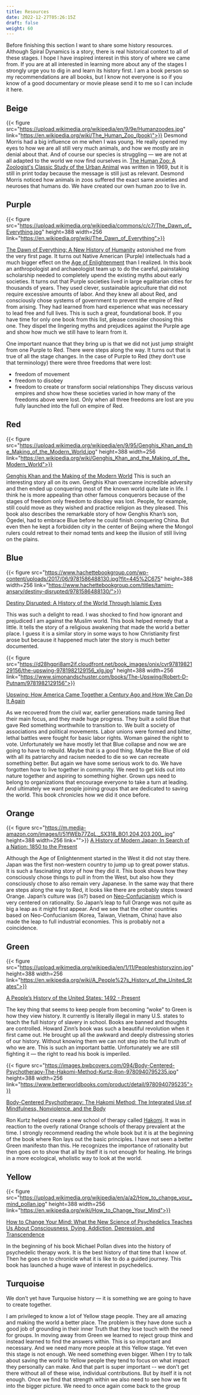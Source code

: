 ```yaml
---
title: Resources
date: 2022-12-27T05:26:15Z
draft: false
weight: 60
---
```

Before finishing this section I want to share some history resources. Although Spiral Dynamics is a story, there is real historical context to all of these stages. I hope I have inspired interest in this story of where we came from. If you are at all interested in learning more about any of the stages I strongly urge you to dig in and learn its history first. I am a book person so my recommendations are all books, but I know not everyone is so if you know of a good documentary or movie please send it to me so I can include it here.

## Beige

{{< figure src="https://upload.wikimedia.org/wikipedia/en/9/9e/Humanzoodes.jpg" link="https://en.wikipedia.org/wiki/The_Human_Zoo_(book)">}}
Desmond Morris had a big influence on me when I was young. He really opened my eyes to how we are all still very much animals, and how we mostly are in denial about that. And of course our species is struggling — we are not at all adapted to the world we now find ourselves in.  [The Human Zoo: A Zoologist's Classic Study of the Urban Animal][1] was written in 1969, but it is still in print today because the message is still just as relevant. Desmond Morris noticed how animals in zoos suffered the exact same anxieties and neuroses that humans do. We have created our own human zoo to live in. 

## Purple
{{< figure src="https://upload.wikimedia.org/wikipedia/commons/c/c7/The_Dawn_of_Everything.jpg" height=388 width=256 link="https://en.wikipedia.org/wiki/The_Dawn_of_Everything">}}

[The Dawn of Everything: A New History of Humanity][2] astonished me from the very first page. It turns out Native American (Purple) intellectuals had a much bigger effect on the [Age of Enlightenment][3] than I realized.  In this book an anthropologist and archaeologist team up to do the careful, painstaking scholarship needed to completely upend the existing myths about early societies. It turns out that Purple societies lived in large egalitarian cities for thousands of years. They used clever, sustainable agriculture that did not require excessive amounts of labor. And they knew all about Red, and consciously chose systems of government to prevent the empire of Red from arising. They had learned from hard experience what was necessary to lead free and full lives. This is such a great, foundational book. If you have time for only one book from this list, please consider choosing this one. They dispel the lingering myths and prejudices against the Purple age and show how much we still have to learn from it.

One important nuance that they bring up is that we did not just jump straight from one Purple to Red. There were steps along the way. It turns out that is true of all the stage changes. In the case of Purple to Red (they don’t use that terminology) there were three freedoms that were lost:
* freedom of movement
* freedom to disobey
* freedom to create or transform social relationships
They discuss various empires and show how these societies varied in how many of the freedoms above were lost. Only when all three freedoms are lost are you fully launched into the full on empire of Red.
  
## Red
{{< figure src="https://upload.wikimedia.org/wikipedia/en/9/95/Genghis_Khan_and_the_Making_of_the_Modern_World.jpg" height=388 width=256 link="https://en.wikipedia.org/wiki/Genghis_Khan_and_the_Making_of_the_Modern_World">}}

[Genghis Khan and the Making of the Modern World][4]
This is such an interesting story all on its own. Genghis Khan overcame incredible adversity and then ended up conquering most of the known world quite late in life. I think he is more appealing than other famous conquerors because of the stages of freedom only freedom to disobey was lost. People, for example, still could move as they wished and practice religion as they pleased. This book also describes the remarkable story of how Genghis Khan’s son,  Ögedei, had to embrace Blue before he could finish conquering China. But even then he kept a forbidden city in the center of Beijing where the Mongol rulers could retreat to their nomad tents and keep the illusion of still living on the plains.

## Blue
{{< figure src="https://www.hachettebookgroup.com/wp-content/uploads/2017/06/9781586488130.jpg?fit=445%2C675" height=388 width=256 link="https://www.hachettebookgroup.com/titles/tamim-ansary/destiny-disrupted/9781586488130/">}}

[Destiny Disrupted: A History of the World Through Islamic Eyes][5]

This was such a delight to read. I was shocked to find how ignorant and prejudiced I am against the Muslim world. This book helped remedy that a little. It tells the story of a religious awakening that made the world a better place. I guess it is a similar story in some ways to how Christianity first arose but because it happened much later the story is much better documented.

{{< figure src="https://d28hgpri8am2if.cloudfront.net/book_images/onix/cvr9781982129156/the-upswing-9781982129156_xlg.jpg" height=388 width=256 link="https://www.simonandschuster.com/books/The-Upswing/Robert-D-Putnam/9781982129156">}}

[Upswing: How America Came Together a Century Ago and How We Can Do It Again][6]

As we recovered from the civil war, earlier generations made taming Red their main focus, and they made huge progress. They built a solid Blue that gave Red something worthwhile to transition to. We built a society of associations and political movements. Labor unions were formed and bitter, lethal battles were fought for basic labor rights. Woman gained the right to vote. Unfortunately we have mostly let that Blue collapse and now we are going to have to rebuild. Maybe that is a good thing. Maybe the Blue of old with all its patriarchy and racism needed to die so we can recreate something better. But again we have some serious work to do. We have forgotten how to live together in community. We need to get kids out into nature together and aspiring to something higher. Grown ups need to belong to organizations that encourage everyone to take a turn at leading. And ultimately we want people joining groups that are dedicated to saving the world.  This book chronicles how we did it once before.

## Orange

{{< figure src="https://m.media-amazon.com/images/I/51fWEb77ZqL._SX318_BO1,204,203,200_.jpg" height=388 width=256 link="">}}
[A History of Modern Japan; In Search of a Nation: 1850 to the Present][7]

Although the Age of Enlightenment started in the West it did not stay there. Japan was the first non-western country to jump up to great power status. It is such a fascinating story of how they did it. This book shows how they consciously chose things to pull in from the West, but also how they consciously chose to also remain very Japanese. In the same way that there are steps along the way to Red, it looks like there are probably steps toward Orange. Japan’s culture was (is?) based on [Neo-Confucianism][8] which is very centered on rationality. So Japan’s leap to full Orange was not  quite as big a leap as it might first appear. And we see that the other countries based on Neo-Confucianism (Korea, Taiwan, Vietnam, China) have also made the leap to full industrial economies. This is probably not a coincidence. 

## Green
{{< figure src="https://upload.wikimedia.org/wikipedia/en/1/11/Peopleshistoryzinn.jpg" height=388 width=256 link="https://en.wikipedia.org/wiki/A_People%27s_History_of_the_United_States">}}

[A People’s History of the United States: 1492 - Present][9]

The key thing that seems to keep people from becoming “woke” to Green is how they view history. It currently is literally illegal in many U.S. states to teach the full history of slavery in school. Books are banned and thoughts are controlled. Howard Zinn’s book was such a beautiful revolution when it first came out. He brought up all the awkward and deeply distressing stories of our history. Without knowing them we can not step into the full truth of who we are. This is such an important battle. Unfortunately we are still fighting it — the right to read his book is imperiled.

{{< figure src="https://images.bwbcovers.com/094/Body-Centered-Psychotherapy-The-Hakomi-Method-Kurtz-Ron-9780940795235.jpg" height=388 width=256 link="https://www.betterworldbooks.com/product/detail/9780940795235">}}

[Body-Centered Psychotherapy: The Hakomi Method: The Integrated Use of Mindfulness, Nonviolence, and the Body][10]

Ron Kurtz helped create a new school of therapy called [Hakomi][11].  It was in reaction to the overly rational Orange schools of therapy prevalent at the time. I strongly recommend reading the whole book but it is at the beginning of the book where Ron lays out the basic principles. I have not seen a better Green manifesto than this. He recognizes the importance of rationality but then goes on to show that all by itself it is not enough for healing. He brings in a more ecological, wholistic way to look at the world.

## Yellow

{{< figure src="https://upload.wikimedia.org/wikipedia/en/a/a2/How_to_change_your_mind_pollan.jpg" height=388 width=256 link="https://en.wikipedia.org/wiki/How_to_Change_Your_Mind">}}

[How to Change Your Mind: What the New Science of Psychedelics Teaches Us About Consciousness, Dying, Addiction, Depression, and Transcendence][12]

In the beginning of his book Michael Pollan dives into the history of psychedelic therapy work. It is the best history of that time that I know of. Then he goes on to chronicle what it is like to do a guided journey. This book has launched a huge wave of interest in psychedelics.

## Turquoise

We don’t yet have Turquoise history — it is something we are going to have to create together. 

I am privileged to know a lot of Yellow stage people. They are all amazing and making the world a better place. The problem is they have done such a good job of grounding in their inner Truth that they lose touch with the need for groups. In moving away from Green we learned to reject group think and instead learned to find the answers within. This is so important and necessary. And we need many more people at this Yellow stage. Yet even this stage is not enough. We need something even bigger. When I try to talk about saving the world to Yellow people they tend to focus on what impact they personally can make. And that part is super important -- we don't get there without all of these wise, individual contributions. But by itself it is not enough. Once we find that strength within we also need to see how we fit into the bigger picture. We need to once again come back to the group


[1]:	https://en.wikipedia.org/wiki/The_Human_Zoo_(book)
[2]:	https://en.wikipedia.org/wiki/The_Dawn_of_Everything
[3]:	https://en.wikipedia.org/wiki/Age_of_Enlightenment
[4]:	https://en.wikipedia.org/wiki/Genghis_Khan_and_the_Making_of_the_Modern_World
[5]:	https://www.hachettebookgroup.com/titles/tamim-ansary/destiny-disrupted/9781586488130/
[6]:	https://www.simonandschuster.com/books/The-Upswing/Robert-D-Putnam/9781982129156
[7]:	https://www.tuttlepublishing.com/japan/a-history-of-modern-japan
[8]:	https://en.wikipedia.org/wiki/Neo-Confucianism
[9]:	https://en.wikipedia.org/wiki/A_People%27s_History_of_the_United_States
[10]:	https://www.betterworldbooks.com/product/detail/9780940795235 "Hakomi"
[11]:	https://hakomi.com/
[12]:	https://en.wikipedia.org/wiki/How_to_Change_Your_Mind
